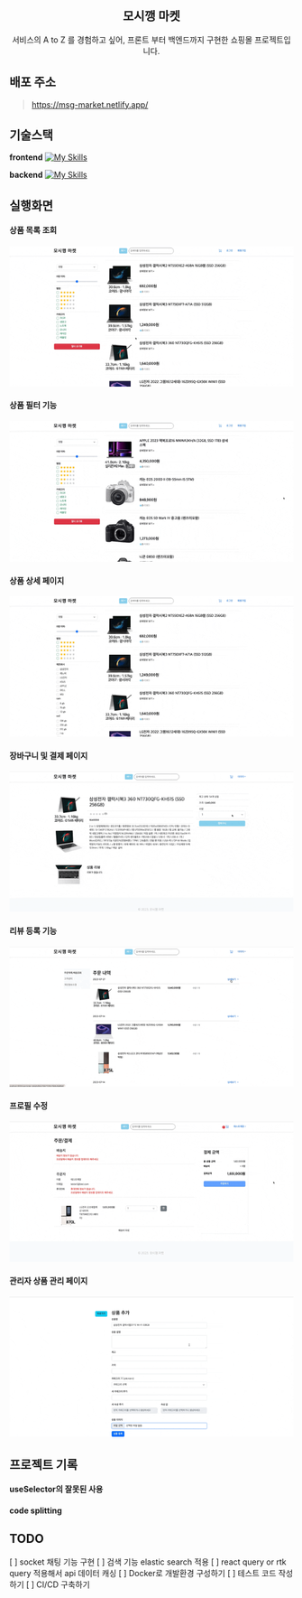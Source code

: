 <div align="center" >

## 모시깽 마켓

서비스의 A to Z 를 경험하고 싶어, 프론트 부터 백엔드까지 구현한 쇼핑몰 프로젝트입니다.

</div>

## 배포 주소

> https://msg-market.netlify.app/

## 기술스택

**frontend**
[![My Skills](https://skillicons.dev/icons?i=babel,webpack,ts,react,redux,bootstrap&theme=dark)](https://skillicons.dev)

**backend**
[![My Skills](https://skillicons.dev/icons?i=nodejs,express,mongodb&theme=dark)](https://skillicons.dev)

## 실행화면

#### 상품 목록 조회

![상품 목록 조회](/images/product_list.gif)

#### 상품 필터 기능

![상품 필터 기능](/images/product_filter.gif)

#### 상품 상세 페이지

![상품 상세 페이지](/images/product_detail.gif)

#### 장바구니 및 결제 페이지

![장바구니 및 결제 페이지](/images/cart_perchase.gif)

#### 리뷰 등록 기능

![리뷰 등록 기능](/images/review.gif)

#### 프로필 수정

![프로필 수정](/images/profile.gif)

#### 관리자 상품 관리 페이지

![관리자 상품 관리 페이지](/images/admin_product.gif)

## 프로젝트 기록

#### useSelector의 잘못된 사용

#### code splitting

## TODO

[ ] socket 채팅 기능 구현
[ ] 검색 기능 elastic search 적용
[ ] react query or rtk query 적용해서 api 데이터 캐싱
[ ] Docker로 개발환경 구성하기
[ ] 테스트 코드 작성하기
[ ] CI/CD 구축하기
